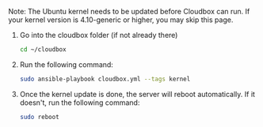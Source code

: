 Note: The Ubuntu kernel needs to be updated before Cloudbox can run. If your kernel version is 4.10-generic or higher, you may skip this page.

1. Go into the cloudbox folder (if not already there)

    ```bash
    cd ~/cloudbox
    ```

3. Run the following command:

    ```bash
    sudo ansible-playbook cloudbox.yml --tags kernel
    ```

4. Once the kernel update is done, the server will reboot automatically. If it doesn't, run the following command: 

    ```bash
    sudo reboot
     ```